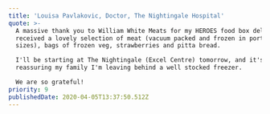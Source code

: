 ```yaml
---
title: 'Louisa Pavlakovic, Doctor, The Nightingale Hospital'
quote: >-
  A massive thank you to William White Meats for my HEROES food box delivery. We
  received a lovely selection of meat (vacuum packed and frozen in portion
  sizes), bags of frozen veg, strawberries and pitta bread.

  I'll be starting at The Nightingale (Excel Centre) tomorrow, and it's so
  reassuring my family I'm leaving behind a well stocked freezer.

  We are so grateful!
priority: 9
publishedDate: 2020-04-05T13:37:50.512Z
---
```

